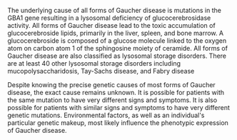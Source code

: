 The underlying cause of all forms of Gaucher disease is mutations in the GBA1 gene resulting in a lysosomal deficiency of glucocerebrosidase activity. All forms of Gaucher disease lead to the toxic accumulation of glucocerebroside lipids, primarily in the liver, spleen, and bone marrow. A glucocerebroside is composed of a glucose molecule linked to the oxygen atom on carbon atom 1 of the sphingosine moiety of ceramide. All forms of Gaucher disease are also classified as lysosomal storage disorders. There are at least 40 other lysosomal storage disorders including mucopolysaccharidosis, Tay-Sachs disease, and Fabry disease

Despite knowing the precise genetic causes of most forms of Gaucher disease, the exact cause remains unknown. It is possible for patients with the same mutation to have very different signs and symptoms. It is also possible for patients with similar signs and symptoms to have very different genetic mutations. Environmental factors, as well as an individual's particular genetic makeup, most likely influence the phenotypic expression of Gaucher disease.